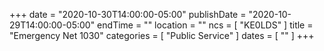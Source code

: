 +++
date = "2020-10-30T14:00:00-05:00"
publishDate = "2020-10-29T14:00:00-05:00"
endTime = ""
location = ""
ncs = [ "KE0LDS" ]
title = "Emergency Net 1030"
categories = [ "Public Service" ]
dates = [ "" ]
+++
